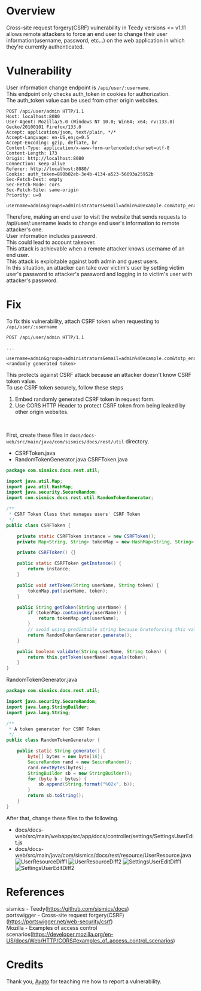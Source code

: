 # Overview

Cross-site request forgery(CSRF) vulnerability in Teedy versions <= v1.11 allows remote attackers to force an end user to change their user information(username, password, etc...) on the web application in which they're currently authenticated.

# Vulnerability

User information change endpoint is ```/api/user/:username```.<br />This endpoint only checks auth_token in cookies for authorization.<br />The auth_token value can be used from other origin websites.<br />
```
POST /api/user/admin HTTP/1.1
Host: localhost:8080
User-Agent: Mozilla/5.0 (Windows NT 10.0; Win64; x64; rv:133.0) Gecko/20100101 Firefox/133.0
Accept: application/json, text/plain, */*
Accept-Language: en-US,en;q=0.5
Accept-Encoding: gzip, deflate, br
Content-Type: application/x-www-form-urlencoded;charset=utf-8
Content-Length: 173
Origin: http://localhost:8080
Connection: keep-alive
Referer: http://localhost:8080/
Cookie: auth_token=890b02eb-3e4b-4134-a523-56093a25952b
Sec-Fetch-Dest: empty
Sec-Fetch-Mode: cors
Sec-Fetch-Site: same-origin
Priority: u=0

username=admin&groups=administrators&email=admin%40example.com&totp_enabled=false&storage_quota=0&storage_current=0&disabled=false&password=superSecure&passwordconfirm=superSecure
```
Therefore, making an end user to visit the website that sends requests to /api/user/:username leads to change end user's information to remote attacker's one.<br />User information includes password.<br />This could lead to account takeover.<br />This attack is achievable when a remote attacker knows username of an end user.<br />This attack is exploitable against both admin and guest users.<br />In this situation, an attacker can take over victim's user by setting victim user's password to attacker's password and logging in to victim's user with attacker's password.

# Fix

To fix this vulnerability, attach CSRF token when requesting to ```/api/user/:username```
```
POST /api/user/admin HTTP/1.1

...

username=admin&groups=administrators&email=admin%40example.com&totp_enabled=false&storage_quota=0&storage_current=0&disabled=false&password=superSecure&passwordconfirm=superSecure&csrf_token=<randomly generated token>
```
This protects against CSRF attack because an attacker doesn't know CSRF token value.<br />To use CSRF token securely, follow these steps<br />
1. Embed randomly generated CSRF token in request form.
2. Use CORS HTTP Header to protect CSRF token from being leaked by other origin websites.
</br>

First, create these files in ```docs/docs-web/src/main/java/com/sismics/docs/rest/util``` directory.<br />
- CSRFToken.java
- RandomTokenGenerator.java
CSRFToken.java
```java
package com.sismics.docs.rest.util;

import java.util.Map;
import java.util.HashMap;
import java.security.SecureRandom;
import com.sismics.docs.rest.util.RandomTokenGenerator;

/**
 * CSRF Token Class that manages users' CSRF Token
 */
public class CSRFToken {

    private static CSRFToken instance = new CSRFToken();
    private Map<String, String> tokenMap = new HashMap<String, String>();

    private CSRFToken() {}

    public static CSRFToken getInstance() {
        return instance;
    }

    public void setToken(String userName, String token) {
        tokenMap.put(userName, token);
    }

    public String getToken(String userName) {
        if (tokenMap.containsKey(userName)) {
            return tokenMap.get(userName);
        }
        // avoid using predictable string because bruteforcing this value could lead to bypass CSRF check
        return RandomTokenGenerator.generate();
    }

    public boolean validate(String userName, String token) {
        return this.getToken(userName).equals(token);
    }
}
```
RandomTokenGenerator.java
```java
package com.sismics.docs.rest.util;

import java.security.SecureRandom;
import java.lang.StringBuilder;
import java.lang.String;

/**
 * A token generator for CSRF Token
 */
public class RandomTokenGenerator {

    public static String generate() {
        byte[] bytes = new byte[16];
        SecureRandom rand = new SecureRandom();
        rand.nextBytes(bytes);
        StringBuilder sb = new StringBuilder();
        for (byte b : bytes) {
            sb.append(String.format("%02x", b));
        }
        return sb.toString();
    }
}
```
After that, change these files to the following.
- docs/docs-web/src/main/webapp/src/app/docs/controller/settings/SettingsUserEdit.js
- docs/docs-web/src/main/java/com/sismics/docs/rest/resource/UserResource.java
![UserResourceDiff1](https://github.com/sota70/teedy-v1.11-csrf/blob/main/UserResource_1.png?raw=true)
![UserResourceDiff2](https://github.com/sota70/teedy-v1.11-csrf/blob/main/UserResource_2.png?raw=true)
![SettingsUserEditDiff1](https://github.com/sota70/teedy-v1.11-csrf/blob/main/SettingsUserEdit_1.png?raw=true)
![SettingsUserEditDiff2](https://github.com/sota70/teedy-v1.11-csrf/blob/main/SettingsUserEdit_2.png?raw=true)

# References

sismics - Teedy(https://github.com/sismics/docs)<br />portswigger - Cross-site request forgery(CSRF)(https://portswigger.net/web-security/csrf)<br />Mozilla - Examples of access control scenarios(https://developer.mozilla.org/en-US/docs/Web/HTTP/CORS#examples_of_access_control_scenarios)

# Credits

Thank you, <a href="https://github.com/ayato-shitomi" target="_blank">Ayato</a> for teaching me how to report a vulnerability.

